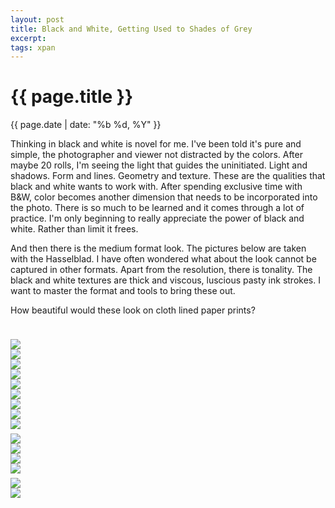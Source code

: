 ```yaml
---
layout: post
title: Black and White, Getting Used to Shades of Grey
excerpt:
tags: xpan
---
```



{{ page.title }}
================
<div class="pdate"> {{ page.date | date: "%b %d, %Y" }} </div>

<div class="row">
    <div class="col-xs-12">
<p>

<div id="textcontent">
<p>
Thinking in black and white is novel for me. I've been told it's pure and simple, the photographer and viewer not distracted by the colors. 
After maybe 20 rolls, I'm seeing the light that guides the uninitiated. Light and shadows. Form and lines. Geometry and texture. These are the qualities that black and white
wants to work with. After spending exclusive time with B&W, color becomes another dimension that needs to be incorporated into the photo. There is so much to be learned and it comes 
through a lot of practice. I'm only beginning to really appreciate the power of black and white. Rather than limit it frees. 
</p>	 
And then there is the medium format look. The pictures below are taken with the Hasselblad. I have often wondered what about the look cannot be captured in other formats. Apart
from the resolution, there is tonality. The black and white textures are thick and viscous, luscious pasty ink strokes. I want to master the format and tools  to bring these out. 
</p>
<p>
	How beautiful would
these look on cloth lined paper prints?
</p>
</div>

<br/>

<div id="demo6" class="flex-images" style="padding-top:0.5em;">
<div class="item" data-w="399" data-h="600">
	<div class="img"><a href="https://docs.google.com/uc?id=0B6d70FmpKIi1czRlV0V4QlFoMWc"><img src="https://docs.google.com/uc?id=0B6d70FmpKIi1V0pkMTNDN2hWSm8" data-src="https://docs.google.com/uc?id=0B6d70FmpKIi1cFp0NnRpRHBubm8"></a></div>
</div>
<div class="item" data-w="600" data-h="399">
	<div class="img"><a href="https://docs.google.com/uc?id=0B6d70FmpKIi1ZTFWeEdUZnpMOXM"><img src="https://docs.google.com/uc?id=0B6d70FmpKIi1V0pkMTNDN2hWSm8" data-src="https://docs.google.com/uc?id=0B6d70FmpKIi1SGhwLUwyMVNsc1E"></a></div>
</div>
<div class="item" data-w="399" data-h="600">
	<div class="img"><a href="https://docs.google.com/uc?id=0B6d70FmpKIi1NnlybXpKSllyak0"><img src="https://docs.google.com/uc?id=0B6d70FmpKIi1V0pkMTNDN2hWSm8" data-src="https://docs.google.com/uc?id=0B6d70FmpKIi1cWd4TUs5SUdBdUE"></a></div>
</div>
<div class="item" data-w="600" data-h="399">
	<div class="img"><a href="https://docs.google.com/uc?id=0B6d70FmpKIi1T1FrdUNEN1lyR1E"><img src="https://docs.google.com/uc?id=0B6d70FmpKIi1V0pkMTNDN2hWSm8" data-src="https://docs.google.com/uc?id=0B6d70FmpKIi1MHNCTE0yaDViSEE"></a></div>
</div>
<div class="item" data-w="399" data-h="600">
	<div class="img"><a href="https://docs.google.com/uc?id=0B6d70FmpKIi1RWtRRTNOX29RQmc"><img src="https://docs.google.com/uc?id=0B6d70FmpKIi1V0pkMTNDN2hWSm8" data-src="https://docs.google.com/uc?id=0B6d70FmpKIi1aEVXbHhyN0R0dWM"></a></div>
</div>
<div class="item" data-w="600" data-h="399">
	<div class="img"><a href="https://docs.google.com/uc?id=0B6d70FmpKIi1ZnFVU01xcVlOS1U"><img src="https://docs.google.com/uc?id=0B6d70FmpKIi1V0pkMTNDN2hWSm8" data-src="https://docs.google.com/uc?id=0B6d70FmpKIi1YVFISk1BY2FyMXM"></a></div>
</div>
<div class="item" data-w="399" data-h="600">
	<div class="img"><a href="https://docs.google.com/uc?id=0B6d70FmpKIi1TXVvT2Y2UUVpSkE"><img src="https://docs.google.com/uc?id=0B6d70FmpKIi1V0pkMTNDN2hWSm8" data-src="https://docs.google.com/uc?id=0B6d70FmpKIi1RXZSeWJjSGR4bHM"></a></div>
</div>
<div class="item" data-w="406" data-h="600">
	<div class="img"><a href="https://docs.google.com/uc?id=0B6d70FmpKIi1bXU0VXN6WjZmUkk"><img src="https://docs.google.com/uc?id=0B6d70FmpKIi1V0pkMTNDN2hWSm8" data-src="https://docs.google.com/uc?id=0B6d70FmpKIi1R3lZRE5HM0xSZk0"></a></div>
</div>
<div class="item" data-w="600" data-h="400">
	<div class="img"><a href="https://docs.google.com/uc?id=0B6d70FmpKIi1aTNvZk9scVlrN2M"><img src="https://docs.google.com/uc?id=0B6d70FmpKIi1V0pkMTNDN2hWSm8" data-src="https://docs.google.com/uc?id=0B6d70FmpKIi1THZDeXZNZW1KWFU"></a></div>
</div>
</div>
<script>
$('#demo6').flexImages({ rowHeight:600 , truncate: 0});
</script>

<div id="demo7" class="flex-images" style="padding-top:0.5em;">
<div class="item" data-w="1200" data-h="1200">
	<div class="img"><a href="https://docs.google.com/uc?id=0B6d70FmpKIi1VFFCd1c4SlRFeWM"><img src="https://docs.google.com/uc?id=0B6d70FmpKIi1V0pkMTNDN2hWSm8" data-src="https://docs.google.com/uc?id=0B6d70FmpKIi1bTl2OTJma0FzYjQ"></a></div>
</div>
<div class="item" data-w="1200" data-h="1200">
	<div class="img"><a href="https://docs.google.com/uc?id=0B6d70FmpKIi1ZW51NUZlcS0tbFE"><img src="https://docs.google.com/uc?id=0B6d70FmpKIi1V0pkMTNDN2hWSm8" data-src="https://docs.google.com/uc?id=0B6d70FmpKIi1a2Vld0FqLVppNWc"></a></div>
</div>
<div class="item" data-w="1200" data-h="1200">
	<div class="img"><a href="https://docs.google.com/uc?id=0B6d70FmpKIi1LVNNcHdrMlVqekU"><img src="https://docs.google.com/uc?id=0B6d70FmpKIi1V0pkMTNDN2hWSm8" data-src="https://docs.google.com/uc?id=0B6d70FmpKIi1ZnBMa0FmaW1EYXM"></a></div>
</div>
<div class="item" data-w="1200" data-h="1200">
	<div class="img"><a href="https://docs.google.com/uc?id=0B6d70FmpKIi1SzFkdUJVX0tvZVU"><img src="https://docs.google.com/uc?id=0B6d70FmpKIi1V0pkMTNDN2hWSm8" data-src="https://docs.google.com/uc?id=0B6d70FmpKIi1RjltdE1kbDVPVTg"></a></div>
</div>
</div>
<script>
$('#demo7').flexImages({ rowHeight:800 , truncate: 0});
</script>



<div id="demo8" class="flex-images" style="padding-top:0.5em;">
<div class="item" data-w="1200" data-h="1200">
	<div class="img"><a href="https://docs.google.com/uc?id=0B6d70FmpKIi1VVNQMG44d3htREU"><img src="https://docs.google.com/uc?id=0B6d70FmpKIi1V0pkMTNDN2hWSm8" data-src="https://docs.google.com/uc?id=0B6d70FmpKIi1ai1iSEFuVEx4dDg"></a></div>
</div>
<div class="item" data-w="1200" data-h="1200">
	<div class="img"><a href="https://docs.google.com/uc?id=0B6d70FmpKIi1RDJWTEE2RnpXV1k"><img src="https://docs.google.com/uc?id=0B6d70FmpKIi1V0pkMTNDN2hWSm8" data-src="https://docs.google.com/uc?id=0B6d70FmpKIi1cGJOOXZVZld6eXM"></a></div>
</div>
</div>


<script>
$('#demo8').flexImages({ rowHeight:1200 , truncate: 0});
</script>

